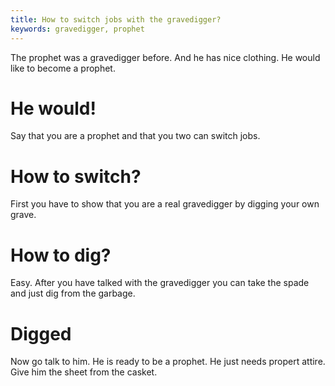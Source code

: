 ```yaml
---
title: How to switch jobs with the gravedigger?
keywords: gravedigger, prophet
---
```


The prophet was a gravedigger before. And he has nice clothing. He would like to become a prophet.

# He would!
Say that you are a prophet and that you two can switch jobs.

# How to switch?
First you have to show that you are a real gravedigger by digging your own grave.

# How to dig?
Easy. After you have talked with the gravedigger you can take the spade and just dig from the garbage.

# Digged
Now go talk to him. He is ready to be a prophet. He just needs propert attire. Give him the sheet from the casket.
